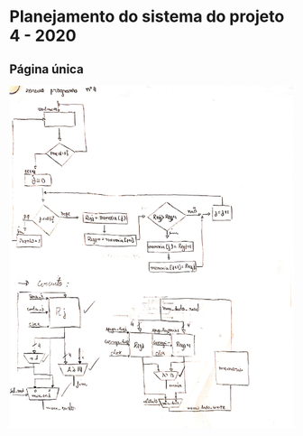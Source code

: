 # Planejamento do sistema do projeto 4 - 2020

## Página única

![Planejamento projeto 3](../Assets/planejamento_projeto_4.jpeg)
